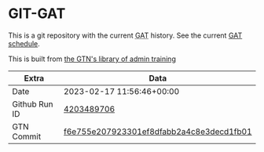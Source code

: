 # GIT-GAT

This is a git repository with the current <abbr title="Galaxy Admin Training">GAT</abbr> history. See the current [GAT schedule](https://gxy.io/gat).

This is built from [the GTN's library of admin training](https://training.galaxyproject.org/training-material/topics/admin/)

Extra | Data
--- | ---
Date | 2023-02-17 11:56:46+00:00
Github Run ID | [4203489706](https://github.com/galaxyproject/training-material/actions/runs/4203489706)
GTN Commit | [f6e755e207923301ef8dfabb2a4c8e3decd1fb01](https://github.com/galaxyproject/training-material/tree/f6e755e207923301ef8dfabb2a4c8e3decd1fb01)
